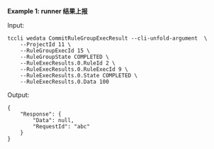 **Example 1: runner 结果上报**



Input: 

```
tccli wedata CommitRuleGroupExecResult --cli-unfold-argument  \
    --ProjectId 11 \
    --RuleGroupExecId 15 \
    --RuleGroupState COMPLETED \
    --RuleExecResults.0.RuleId 2 \
    --RuleExecResults.0.RuleExecId 9 \
    --RuleExecResults.0.State COMPLETED \
    --RuleExecResults.0.Data 100
```

Output: 
```
{
    "Response": {
        "Data": null,
        "RequestId": "abc"
    }
}
```

